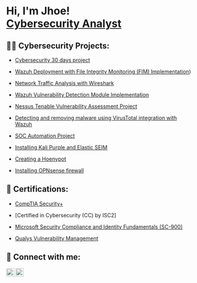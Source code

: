 <h1>Hi, I'm Jhoe! <br/><a href="https://www.linkedin.com/in/joseph-igah/">Cybersecurity Analyst</a>
<h2>👨‍💻 Cybersecurity Projects:</h2>


  - [Cybersecurity 30 days project](https://github.com/JhOe1/Cyber-security-30-days-project.git)


  - [Wazuh Deployment with File Integrity Monitoring (FIM) Implementation](https://github.com/JhOe1/Wazuh-Deployment-with-File-Integrity-Monitoring-FIM-Implementation))
   
  - [Network Traffic Analysis with Wireshark](https://github.com/JhOe1/Network-Traffic-Analysis-with-Wireshark)
       
  - [Wazuh Vulnerability Detection Module Implementation](https://github.com/JhOe1/Wazuh-Vulnerability-Detection-Module-Implementation)
   
  - [Nessus Tenable Vulnerability Assessment Project](https://github.com/JhOe1/Nessus-Tenable-Vulnerability-Assessment-Project)

  - [Detecting and removing malware using VirusTotal integration with Wazuh](https://github.com/JhOe1/Wazuh-and-VirusTotal-integration-project)

  - [SOC Automation Project](https://github.com/JhOe1/Suricata-intrusion-detection-project)

  - [Installing Kali Purple and Elastic SEIM](https://github.com/JhOe1/Phishing-Simulation-Attack-with-GoPhish) 

  - [Creating a Hoenypot](https://github.com/JhOe1/Creating-a-Hoenypot)
  
  - [Installing OPNsense firewall](https://github.com/JhOe1/Installing-OPNsense-firewall)


<h2> 📄 Certifications:</h2>


  - [CompTIA Security+](https://www.credly.com/badges/a94e3425-bfff-4f03-9821-0b61808588df/public_url)
 
   - [Certified in Cybersecurity (CC) by ISC2]
 - [Microsoft Security Compliance and Identity Fundamentals (SC-900) ](https://www.credly.com/badges/970bb0ac-2d14-4c23-978f-595dcfb2b08a/public_url)
- [Qualys Vulnerability Management](https://qualys.sumtotal.host/learning/DataStore/QUALYS_PROD/Learning/Data/ExportToPDF/Diploma_8590f369-107e-44f5-9dda-c35dc34417a6.pdf)


<h2> 🤳 Connect with me:</h2>


[<img align="left" alt="Jhoe | LinkedIn" width="22px" src="https://cdn.jsdelivr.net/npm/simple-icons@v3/icons/linkedin.svg" />][linkedin]
[<img align="left" alt="Medium" width="22px" src="https://simpleicons.org/icons/medium.svg" />](https://medium.com/@ezejoeze)



[linkedin]: https://linkedin.com/in/joseph-igah

